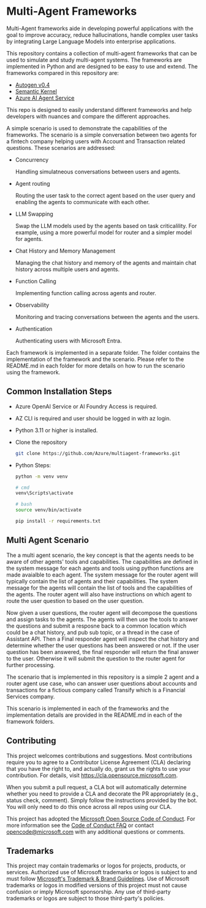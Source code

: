 # Multi-Agent Frameworks

Multi-Agent frameworks aide in developing powerful applications with the goal to improve accuracy, reduce hallucinations, handle complex user tasks by integrating Large Language Models into enterprise applications. 


This repository contains a collection of multi-agent frameworks that can be used to simulate and study multi-agent systems. The frameworks are implemented in Python and are designed to be easy to use and extend. The frameworks compared in this repository are:

- [Autogen v0.4](https://www.microsoft.com/en-us/research/blog/autogen-v0-4-reimagining-the-foundation-of-agentic-ai-for-scale-extensibility-and-robustness/)
- [Semantic Kernel](https://learn.microsoft.com/en-us/semantic-kernel/overview/)
- [Azure AI Agent Service](https://learn.microsoft.com/en-us/azure/ai-services/agents/overview?view=azure-python-preview)

This repo is designed to easily understand different frameworks and help developers with nuances and compare the different approaches. 

A simple scenario is used to demonstrate the capabilities of the frameworks. The scenario is a simple conversation between two agents for a fintech company helping users with Account and Transaction related questions.
These scenarios are addressed:

- Concurrency 
    
    Handling simulatneous conversations between users and agents.

- Agent routing

    Routing the user task to the correct agent based on the user query and enabling the agents to communicate with each other.

- LLM Swapping

    Swap the LLM models used by the agents based on task criticalility. For example, using a more powerful model for router and a simpler model for agents.

- Chat History and Memory Management

    Managing the chat history and memory of the agents and maintain chat history across multiple users and agents. 

- Function Calling

    Implementing function calling across agents and router.

- Observability

    Monitoring and tracing conversations between the agents and the users.

- Authentication

    Authenticating users with Microsoft Entra. 


Each framework is implemented in a separate folder. The folder contains the implementation of the framework and the scenario. Please refer to the README.md in each folder for more details on how to run the scenario using the framework.


## Common Installation Steps

- Azure OpenAI Service or AI Foundry Access is required. 
- AZ CLI is required and user should be logged in with az login. 
- Python 3.11 or higher is installed. 
- Clone the repository

    ```bash or cmd
    git clone https://github.com/Azure/multiagent-frameworks.git

- Python Steps:
    
    ```bash or cmd
    python -m venv venv

    # cmd 
    venv\Scripts\activate

    # bash
    source venv/bin/activate

    pip install -r requirements.txt


## Multi Agent Scenario 

The a multi agent scenario, the key concept is that the agents needs to be aware of other agents' tools and capabilities. The capabilities are defined in the system message for each agents and tools using python functions are made avaialble to each agent. 
The system message for the router agent will typically contain the list of agents and their capabilities. The system message for the agents will contain the list of tools and the capabilities of the agents.
The router agent will also have instructions on which agent to route the user question to based on the user question.

Now given a user questions, the router agent will decompose the questions and assign tasks to the agents. The agents will then use the tools to answer the questions and submit a resposne back to a common location which could be a chat history, and pub sub topic, or a thread in the case of Assistant API. 
Then a Final responder agent will inspect the chat history and determine whether the user questions has been answered or not. If the user question has been answered, the final responder will return the final answer to the user. Otherwise it will submit the question to the router agent for further processing.

The scenario that is implemented in this repository is a simple 2 agent and a router agent use case, who can answer user questions about accounts and transactions for a fictious company called Transify which is a Financial Services company.

This scenario is implemented in each of the frameworks and the implementation details are provided in the README.md in each of the framework folders.

## Contributing

This project welcomes contributions and suggestions.  Most contributions require you to agree to a
Contributor License Agreement (CLA) declaring that you have the right to, and actually do, grant us
the rights to use your contribution. For details, visit https://cla.opensource.microsoft.com.

When you submit a pull request, a CLA bot will automatically determine whether you need to provide
a CLA and decorate the PR appropriately (e.g., status check, comment). Simply follow the instructions
provided by the bot. You will only need to do this once across all repos using our CLA.

This project has adopted the [Microsoft Open Source Code of Conduct](https://opensource.microsoft.com/codeofconduct/).
For more information see the [Code of Conduct FAQ](https://opensource.microsoft.com/codeofconduct/faq/) or
contact [opencode@microsoft.com](mailto:opencode@microsoft.com) with any additional questions or comments.

## Trademarks

This project may contain trademarks or logos for projects, products, or services. Authorized use of Microsoft 
trademarks or logos is subject to and must follow 
[Microsoft's Trademark & Brand Guidelines](https://www.microsoft.com/en-us/legal/intellectualproperty/trademarks/usage/general).
Use of Microsoft trademarks or logos in modified versions of this project must not cause confusion or imply Microsoft sponsorship.
Any use of third-party trademarks or logos are subject to those third-party's policies.
